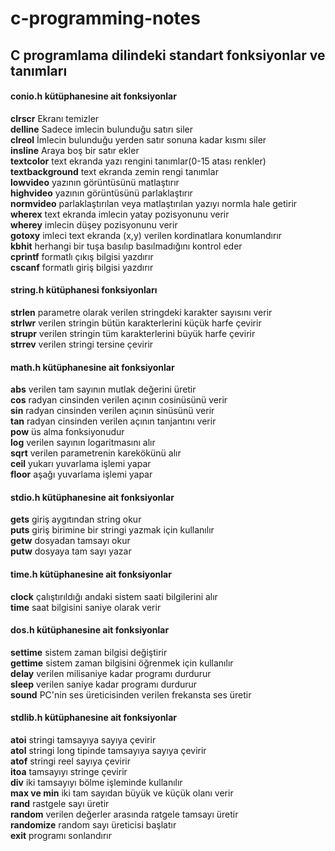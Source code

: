 # c-programming-notes
## C programlama dilindeki standart fonksiyonlar ve tanımları   
#### conio.h kütüphanesine ait fonksiyonlar  
**clrscr** Ekranı temizler  
**delline** Sadece imlecin bulunduğu satırı siler  
**clreol** İmlecin bulunduğu yerden satır sonuna kadar kısmı siler  
**insline** Araya boş bir satır ekler  
**textcolor** text ekranda yazı rengini tanımlar(0-15 atası renkler)  
**textbackground** text ekranda zemin rengi tanımlar  
**lowvideo** yazının görüntüsünü matlaştırır   
**highvideo** yazının görüntüsünü parlaklaştırır  
**normvideo** parlaklaştırılan veya matlaştırılan yazıyı normla hale getirir  
**wherex** text ekranda imlecin yatay pozisyonunu verir  
**wherey** imlecin düşey pozisyonunu verir   
**gotoxy** imleci text ekranda (x,y) verilen kordinatlara konumlandırır  
**kbhit** herhangi bir tuşa basılıp basılmadığını kontrol eder  
**cprintf** formatlı çıkış bilgisi yazdırır  
**cscanf** formatlı giriş bilgisi yazdırır  
 #### string.h kütüphanesi fonksiyonları  
 **strlen** parametre olarak verilen stringdeki karakter sayısını verir  
 **strlwr** verilen stringin bütün karakterlerini küçük harfe çevirir  
 **strupr** verilen stringin tüm karakterlerini büyük harfe çevirir  
 **strrev** verilen stringi tersine çevirir  
 
 #### math.h kütüphanesine ait fonksiyonlar  
 **abs** verilen tam sayının mutlak değerini üretir  
 **cos** radyan cinsinden verilen açının cosinüsünü verir  
 **sin** radyan cinsinden verilen açının sinüsünü verir  
 **tan** radyan cinsinden verilen açının tanjantını verir  
 **pow** üs alma fonksiyonudur  
 **log** verilen sayının logaritmasını alır  
 **sqrt** verilen parametrenin karekökünü alır  
 **ceil** yukarı yuvarlama işlemi yapar  
 **floor** aşağı yuvarlama işlemi yapar  
 
 #### stdio.h kütüphanesine ait fonksiyonlar  
 **gets** giriş aygıtından string okur  
 **puts** giriş birimine bir stringi yazmak için kullanılır  
 **getw** dosyadan tamsayı okur  
 **putw** dosyaya tam sayı yazar  
 
 #### time.h kütüphanesine ait fonksiyonlar  
 **clock** çalıştırıldığı andaki sistem saati bilgilerini alır  
 **time** saat bilgisini saniye olarak verir  
 
 #### dos.h kütüphanesine ait fonksiyonlar  
 **settime** sistem zaman bilgisi değiştirir  
 **gettime** sistem zaman bilgisini öğrenmek için kullanılır  
 **delay** verilen milisaniye kadar programı durdurur  
 **sleep** verilen saniye kadar programı durdurur  
 **sound** PC'nin ses üreticisinden verilen frekansta ses üretir  
 
 #### stdlib.h kütüphanesine ait fonksiyonlar  
 **atoi** stringi tamsayıya sayıya çevirir  
 **atol** stringi long tipinde tamsayıya sayıya çevirir  
 **atof** stringi reel sayıya çevirir  
 **itoa** tamsayıyı stringe çevirir  
 **div** iki tamsayıyı bölme işleminde kullanılır  
 **max ve min** iki tam sayıdan büyük ve küçük olanı verir  
 **rand** rastgele sayı üretir  
 **random** verilen değerler arasında ratgele tamsayı üretir  
 **randomize** random sayı üreticisi başlatır  
 **exit** programı sonlandırır
